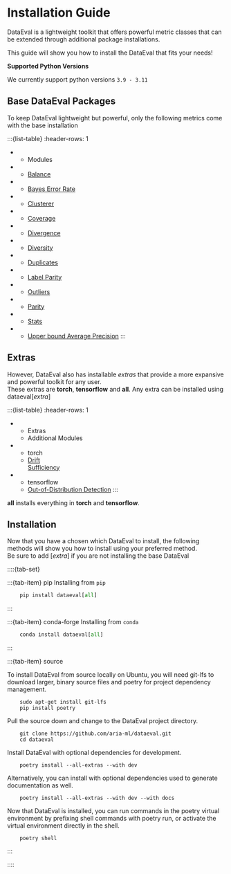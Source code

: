 # Installation Guide

DataEval is a lightweight toolkit that offers powerful metric classes that can be extended through additional package installations.

This guide will show you how to install the DataEval that fits your needs!

**Supported Python Versions**

We currently support python versions ``3.9 - 3.11``


## Base DataEval Packages


To keep DataEval lightweight but powerful, only the following metrics come with the base installation

:::{list-table}
:header-rows: 1

* - Modules
* - [Balance](concepts/Balance.md)
* - [Bayes Error Rate](concepts/BER.md)
* - [Clusterer](concepts/Clusterer.md)
* - [Coverage](concepts/Coverage.md)
* - [Divergence](concepts/Divergence.md)
* - [Diversity](concepts/Diversity.md)
* - [Duplicates](concepts/Duplicates.md)
* - [Label Parity](concepts/LabelParity.md)
* - [Outliers](concepts/Outliers.md)
* - [Parity](concepts/Parity.md)
* - [Stats](concepts/Stats.md)
* - [Upper bound Average Precision](concepts/UAP.md)
:::

## Extras

However, DataEval also has installable *extras* that provide a more expansive and powerful toolkit for any user.  \
These extras are **torch**, **tensorflow** and **all**. Any extra can be installed using dataeval[*extra*]

:::{list-table}
:header-rows: 1

* - Extras
  - Additional Modules
* - torch
  - [Drift](concepts/Drift.md)  
    [Sufficiency](concepts/Sufficiency.md)
* - tensorflow
  - [Out-of-Distribution Detection](concepts/OOD.md)
:::

**all** installs everything in **torch** and **tensorflow**.

## Installation

Now that you have a chosen which DataEval to install, the following methods will show you how to install using your preferred method. \
Be sure to add [*extra*] if you are not installing the base DataEval 

::::{tab-set}

:::{tab-item} pip
Installing from `pip` 
```python
    pip install dataeval[all]
```
:::

:::{tab-item} conda-forge
Installing from `conda`
```python
    conda install dataeval[all]
```
:::

:::{tab-item} source

To install DataEval from source locally on Ubuntu, you will need git-lfs to download larger, binary source files and poetry for project dependency management.

```pycon
    sudo apt-get install git-lfs
    pip install poetry
```

Pull the source down and change to the DataEval project directory.

```pycon
    git clone https://github.com/aria-ml/dataeval.git
    cd dataeval
```

Install DataEval with optional dependencies for development.

```pycon
    poetry install --all-extras --with dev
```

Alternatively, you can install with optional dependencies used to generate documentation as well.

```pycon
    poetry install --all-extras --with dev --with docs
```

Now that DataEval is installed, you can run commands in the poetry virtual environment by prefixing shell commands with poetry run, or activate the virtual environment directly in the shell.

```pycon
    poetry shell
```
:::

::::

<!-- code languages for text found at https://pygments.org/languages/ -->